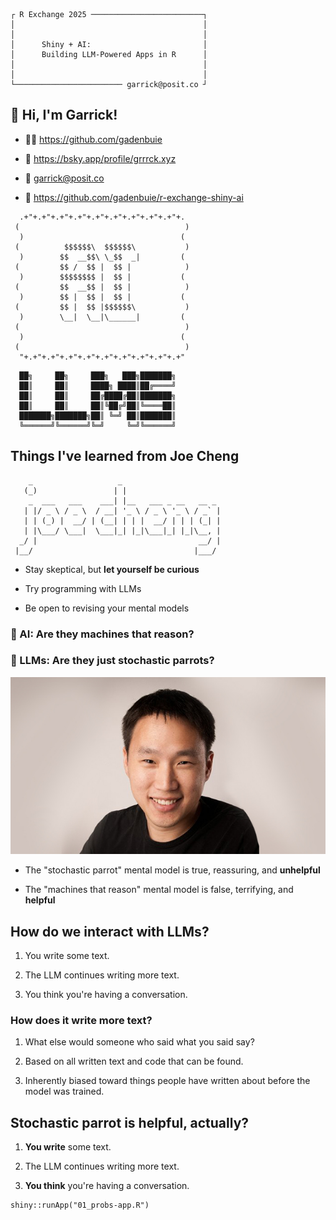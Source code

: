 
```{art}
┌ R Exchange 2025 ─────────────────────────┐
│                                          │
│                                          │
│      Shiny + AI:                         │
│      Building LLM-Powered Apps in R      │
│                                          │
│                                          │
└──────────────────────── garrick@posit.co ┘
```





## 👋 Hi, I'm Garrick!

* 👨‍💻 https://github.com/gadenbuie

* 🦋 https://bsky.app/profile/grrrck.xyz

* 📧 garrick@posit.co

* 💾 https://github.com/gadenbuie/r-exchange-shiny-ai












```{art}
  .+"+.+"+.+"+.+"+.+"+.+"+.+"+.+"+.+"+.
 (                                     )
  )                                   (
 (          $$$$$$\  $$$$$$\           )
  )        $$  __$$\ \_$$  _|         (
 (         $$ /  $$ |  $$ |            )
  )        $$$$$$$$ |  $$ |           (
 (         $$  __$$ |  $$ |            )
  )        $$ |  $$ |  $$ |           (
 (         $$ |  $$ |$$$$$$\           )
  )        \__|  \__|\______|         (
 (                                     )
  )                                   (
 (                                     )
  "+.+"+.+"+.+"+.+"+.+"+.+"+.+"+.+"+.+"
```














```{art}
  ██╗     ██╗     ███╗   ███╗███████╗
  ██║     ██║     ████╗ ████║██╔════╝
  ██║     ██║     ██╔████╔██║███████╗
  ██║     ██║     ██║╚██╔╝██║╚════██║
  ███████╗███████╗██║ ╚═╝ ██║███████║
  ╚══════╝╚══════╝╚═╝     ╚═╝╚══════╝
```








## Things I've learned from Joe Cheng

```{art}
    _                   _
   (_)                 | |
    _  ___   ___    ___| |__   ___ _ __   __ _
   | |/ _ \ / _ \  / __| '_ \ / _ \ '_ \ / _` |
   | | (_) |  __/ | (__| | | |  __/ | | | (_| |
   | |\___/ \___|  \___|_| |_|\___|_| |_|\__, |
  _/ |                                    __/ |
 |__/                                    |___/
```


- Stay skeptical, but **let yourself be curious**

- Try programming with LLMs

- Be open to revising your mental models











### 🤖 AI: Are they machines that reason?











### 🦜 LLMs: Are they just stochastic parrots?








![](images/Joe_Cheng.jpg)

- The "stochastic parrot" mental model is true, reassuring, and **unhelpful**

- The "machines that reason" mental model is false, terrifying, and **helpful**

















## How do we interact with LLMs?


1. You write some text.

2. The LLM continues writing more text.

3. You think you're having a conversation.













### How does it write more text?


1. What else would someone who said what you said say?

2. Based on all written text and code that can be found.

3. Inherently biased toward things people have written about
   before the model was trained.














## Stochastic parrot is helpful, actually?


1. **You write** some text.

2. The LLM continues writing more text.

3. **You think** you're having a conversation.


```{r}
shiny::runApp("01_probs-app.R")
```
